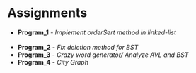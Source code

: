 # Assignments

<ul>
  <li><strong>Program_1</strong> - <em>Implement orderSert method in linked-list</em></li><br>
  <li><strong>Program_2</strong> - <em>Fix deletion method for BST</em></li>
  <li><strong>Program_3</strong> - <em>Crazy word generator/ Analyze AVL and BST</em></li>
  <li><strong>Program_4</strong> - <em>City Graph</em></li>
  
</ul>
